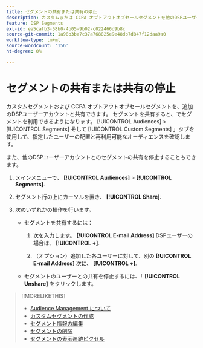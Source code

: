 ```yaml
---
title: セグメントの共有または共有の停止
description: カスタムまたは CCPA オプトアウトオブセールセグメントを他のDSPユーザーアカウントと共有または共有しない方法について説明します。
feature: DSP Segments
exl-id: ea5cafb3-58b0-4b05-9b02-c022466d9b8c
source-git-commit: 1a98b3ba7c37a768825e9e48db7d847f12daa9a0
workflow-type: tm+mt
source-wordcount: '156'
ht-degree: 0%

---
```


# セグメントの共有または共有の停止

カスタムセグメントおよび CCPA オプトアウトオブセールセグメントを、追加のDSPユーザーアカウントと共有できます。 セグメントを共有すると、でセグメントを利用できるようになります。 [!UICONTROL Audiences] > [!UICONTROL Segments] そして [!UICONTROL Custom Segments] 」タブを使用して、指定したユーザーの配置と再利用可能なオーディエンスを確認します。

また、他のDSPユーザーアカウントとのセグメントの共有を停止することもできます。

1. メインメニューで、 **[!UICONTROL Audiences]** > **[!UICONTROL Segments]**.

1. セグメント行の上にカーソルを置き、 **[!UICONTROL Share]**.

1. 次のいずれかの操作を行います。

   * セグメントを共有するには：

      1. 次を入力します。 **[!UICONTROL E-mail Address]** DSPユーザーの場合は、 **[!UICONTROL +]**.

      1. （オプション）追加した各ユーザーに対して、別の **[!UICONTROL E-mail Address]** 次に、 **[!UICONTROL +]**.
   * セグメントのユーザーとの共有を停止するには、「 **[!UICONTROL Unshare]** をクリックします。


>[!MORELIKETHIS]
>
>* [Audience Management について](audience-about.md)
>* [カスタムセグメントの作成](custom-segment-create.md)
>* [セグメント情報の編集](segment-edit.md)
>* [セグメントの削除](segment-delete.md)
>* [セグメントの表示追跡ピクセル](segment-view-pixels.md)

